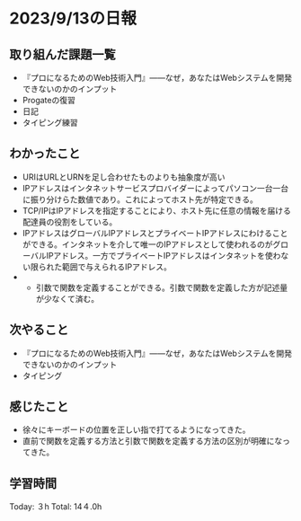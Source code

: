 # 2023/9/13の日報
## 取り組んだ課題一覧
*  『プロになるためのWeb技術入門』――なぜ，あなたはWebシステムを開発できないのかのインプット
* Progateの復習
* 日記
* タイピング練習
## わかったこと
*  URIはURLとURNを足し合わせたものよりも抽象度が高い
*  IPアドレスはインタネットサービスプロバイダーによってパソコン一台一台に振り分けらた数値であり。これによってホスト先が特定できる。
*  TCP/IPはIPアドレスを指定することにより、ホスト先に任意の情報を届ける配達員の役割をしている。
*  IPアドレスはグローバルIPアドレスとプライベートIPアドレスにわけることができる。インタネットを介して唯一のIPアドレスとして使われるのがグローバルIPアドレス。一方でプライベートIPアドレスはインタネットを使わない限られた範囲で与えられるIPアドレス。
* * 引数で関数を定義することができる。引数で関数を定義した方が記述量が少なくて済む。
## 次やること
* 『プロになるためのWeb技術入門』――なぜ，あなたはWebシステムを開発できないのかのインプット
* タイピング
## 感じたこと
*  徐々にキーボードの位置を正しい指で打てるようになってきた。
*  直前で関数を定義する方法と引数で関数を定義する方法の区別が明確になってきた。

## 学習時間
Today: ３h
Total: 14４.0h
